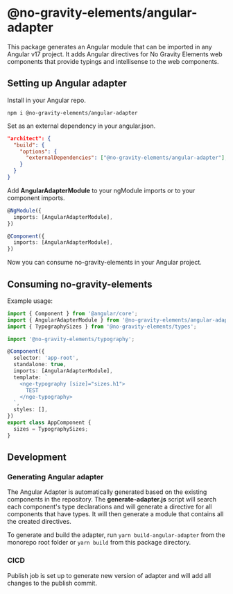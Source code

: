 # @no-gravity-elements/angular-adapter

This package generates an Angular module that can be imported in any Angular v17 project. It adds Angular directives for No Gravity Elements web components that provide typings and intellisense to the web components.

## Setting up Angular adapter
Install in your Angular repo.
```
npm i @no-gravity-elements/angular-adapter
```

Set as an external dependency in your angular.json.
```json
"architect": {
  "build": {
    "options": {
      "externalDependencies": ["@no-gravity-elements/angular-adapter"],
    }
  }
}
```

Add **AngularAdapterModule** to your ngModule imports or to your component imports.
```typescript
@NgModule({
  imports: [AngularAdapterModule],
})
```
```typescript
@Component({
  imports: [AngularAdapterModule],
})
```

Now you can consume no-gravity-elements in your Angular project.

## Consuming no-gravity-elements
Example usage:

```typescript
import { Component } from '@angular/core';
import { AngularAdapterModule } from '@no-gravity-elements/angular-adapter';
import { TypographySizes } from '@no-gravity-elements/types';

import '@no-gravity-elements/typography';

@Component({
  selector: 'app-root',
  standalone: true,
  imports: [AngularAdapterModule],
  template: `
    <nge-typography [size]="sizes.h1">
      TEST
    </nge-typography>
  `,
  styles: [],
})
export class AppComponent {
  sizes = TypographySizes;
}
```

## Development

### Generating Angular adapter
The Angular Adapter is automatically generated based on the existing components in the repository.
The **generate-adapter.js** script will search each component's type declarations and will generate a directive for all components that have types. It will then generate a module that contains all the created directives.

To generate and build the adapter, run `yarn build-angular-adapter` from the monorepo root folder or `yarn build` from this package directory.

### CICD
Publish job is set up to generate new version of adapter and will add all changes to the publish commit.
